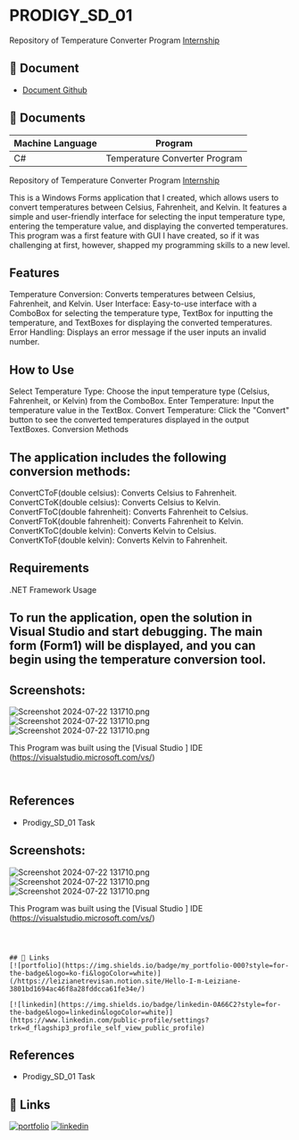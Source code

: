 # PRODIGY_SD_01

Repository of Temperature Converter Program
[Internship](https://github.com/LizzyTrevisan/Prodigy_SD_01)



## 📑 Document
- [Document Github](https://github.com/LizzyTrevisan/Prodigy_SD_01)

## 📔 Documents

| Machine Language | Program |
| ------- | ------------ |
| C# |   Temperature Converter Program 

Repository of Temperature Converter Program 
[Internship](https://github.com/LizzyTrevisan/Prodigy_SD_01)

This is a Windows Forms application that I created, which allows users to convert temperatures between Celsius, Fahrenheit, and Kelvin. It features a simple and user-friendly interface for selecting the input temperature type, entering the temperature value, and displaying the converted temperatures.
This program was a first feature with GUI I have created, so if it was challenging at first, however, shapped my programming skills to a new level.


## Features
Temperature Conversion: Converts temperatures between Celsius, Fahrenheit, and Kelvin.
User Interface: Easy-to-use interface with a ComboBox for selecting the temperature type, TextBox for inputting the temperature, and TextBoxes for displaying the converted temperatures.
Error Handling: Displays an error message if the user inputs an invalid number.

## How to Use
Select Temperature Type: Choose the input temperature type (Celsius, Fahrenheit, or Kelvin) from the ComboBox.
Enter Temperature: Input the temperature value in the TextBox.
Convert Temperature: Click the "Convert" button to see the converted temperatures displayed in the output TextBoxes.
Conversion Methods


## The application includes the following conversion methods:

ConvertCToF(double celsius): Converts Celsius to Fahrenheit.
ConvertCToK(double celsius): Converts Celsius to Kelvin.
ConvertFToC(double fahrenheit): Converts Fahrenheit to Celsius.
ConvertFToK(double fahrenheit): Converts Fahrenheit to Kelvin.
ConvertKToC(double kelvin): Converts Kelvin to Celsius.
ConvertKToF(double kelvin): Converts Kelvin to Fahrenheit.

## Requirements
.NET Framework
Usage

## To run the application, open the solution in Visual Studio and start debugging. The main form (Form1) will be displayed, and you can begin using the temperature conversion tool.


## Screenshots: 

![Screenshot 2024-07-22 131710.png](https://raw.githubusercontent.com/LizzyTrevisan/Prodigy_SD_01/main/Screenshot%202024-07-22%20135757.png)
![Screenshot 2024-07-22 131710.png](https://raw.githubusercontent.com/LizzyTrevisan/Prodigy_SD_01/main/Screenshot%202024-07-22%20135823.png)
![Screenshot 2024-07-22 131710.png](https://raw.githubusercontent.com/LizzyTrevisan/Prodigy_SD_01/main/Screenshot%202024-07-22%20135833.png)


This Program was built using the [Visual Studio ] IDE (https://visualstudio.microsoft.com/vs/)
```


```
## References
- Prodigy_SD_01 Task


## Screenshots: 

![Screenshot 2024-07-22 131710.png](https://raw.githubusercontent.com/LizzyTrevisan/Prodigy_SD_01/main/Screenshot%202024-07-22%20135757.png)
![Screenshot 2024-07-22 131710.png](https://raw.githubusercontent.com/LizzyTrevisan/Prodigy_SD_01/main/Screenshot%202024-07-22%20135823.png)
![Screenshot 2024-07-22 131710.png](https://raw.githubusercontent.com/LizzyTrevisan/Prodigy_SD_01/main/Screenshot%202024-07-22%20135833.png)


This Program was built using the [Visual Studio ] IDE (https://visualstudio.microsoft.com/vs/)
```



## 🔗 Links
[![portfolio](https://img.shields.io/badge/my_portfolio-000?style=for-the-badge&logo=ko-fi&logoColor=white)](/https://leizianetrevisan.notion.site/Hello-I-m-Leiziane-3801bd1694ac46f8a28fddcca61fe34e/)

[![linkedin](https://img.shields.io/badge/linkedin-0A66C2?style=for-the-badge&logo=linkedin&logoColor=white)](https://www.linkedin.com/public-profile/settings?trk=d_flagship3_profile_self_view_public_profile)

```
## References
- Prodigy_SD_01 Task











## 🔗 Links
[![portfolio](https://img.shields.io/badge/my_portfolio-000?style=for-the-badge&logo=ko-fi&logoColor=white)](https://leizianetrevisan.notion.site/Hello-I-m-Leiziane-3801bd1694ac46f8a28fddcca61fe34e/)
[![linkedin](https://img.shields.io/badge/linkedin-0A66C2?style=for-the-badge&logo=linkedin&logoColor=white)](https://www.linkedin.com/)


